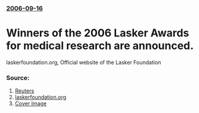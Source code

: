 ### [2006-09-16](/news/2006/09/16/index.md)

#  Winners of the 2006 Lasker Awards for medical research are announced. 

laskerfoundation.org, Official website of the Lasker Foundation


### Source:

1. [Reuters](http://today.reuters.co.uk/news/articlenews.aspx?type=scienceNews&storyID=2006-09-16T201829Z_01_N16187171_RTRIDST_0_SCIENCE-LASKER-DC.XML)
2. [laskerfoundation.org](http://www.laskerfoundation.org/)
2. [Cover Image](http://www.laskerfoundation.org/static/images/share-full.png)
